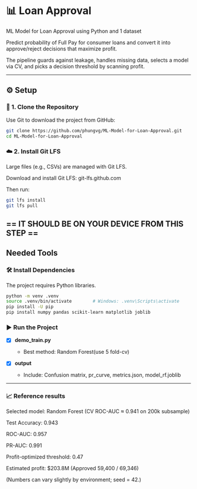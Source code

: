 # 📊 Loan Approval

ML Model for Loan Approval using Python and 1 dataset

Predict probability of Full Pay for consumer loans and convert it into approve/reject decisions that maximize profit. 

The pipeline guards against leakage, handles missing data, selects a model via CV, and picks a decision threshold by scanning profit.

---

## ⚙️ Setup

### 🔁 1. Clone the Repository

Use Git to download the project from GitHub:

```bash
git clone https://github.com/phungvg/ML-Model-for-Loan-Approval.git
cd ML-Model-for-Loan-Approval
```
### ☁️ 2. Install Git LFS
Large files (e.g., CSVs) are managed with Git LFS.

Download and install Git LFS: git-lfs.github.com

Then run:

```bash
git lfs install
git lfs pull
```
## == IT SHOULD BE ON YOUR DEVICE FROM THIS STEP ==

## Needed Tools
### 🛠️ Install Dependencies
The project requires Python libraries. 

```bash
python -m venv .venv
source .venv/bin/activate        # Windows: .venv\Scripts\activate
pip install -U pip
pip install numpy pandas scikit-learn matplotlib joblib
```

### ▶️ Run the Project

- [x] **demo_train.py**  
  - Best method: Random Forest(use 5 fold-cv)  
  
- [x] **output**
  - Include: Confusion matrix, pr_curve, metrics.json, model_rf.joblib

---

### 📈 Reference results
Selected model: Random Forest (CV ROC-AUC ≈ 0.941 on 200k subsample)

Test Accuracy: 0.943

ROC-AUC: 0.957

PR-AUC: 0.991

Profit-optimized threshold: 0.47

Estimated profit: $203.8M (Approved 59,400 / 69,346)

(Numbers can vary slightly by environment; seed = 42.)
